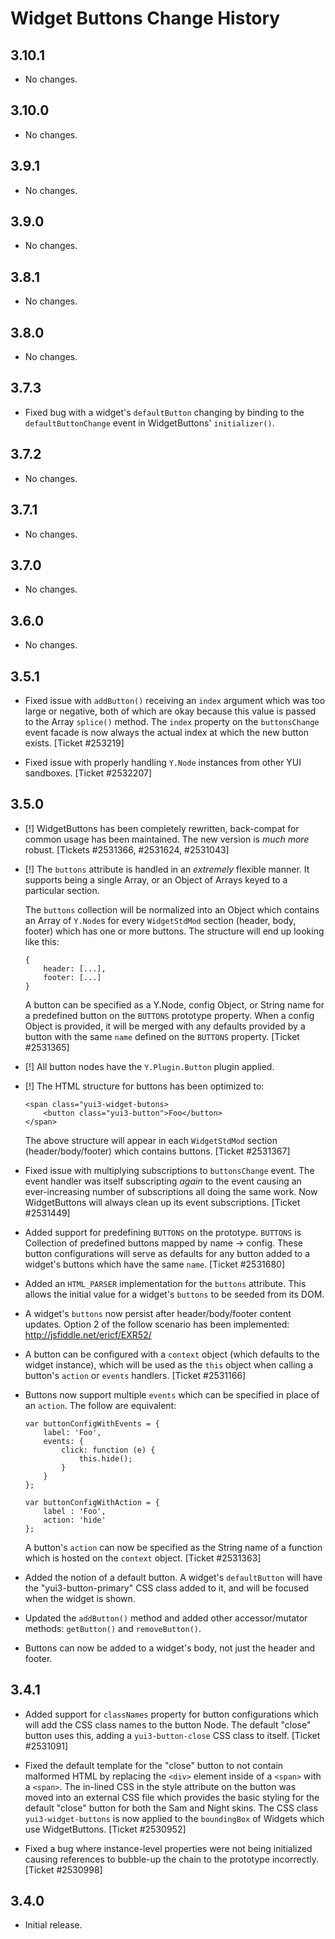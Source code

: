 Widget Buttons Change History
=============================

3.10.1
------

* No changes.

3.10.0
------

* No changes.

3.9.1
-----

* No changes.

3.9.0
-----

* No changes.

3.8.1
-----

* No changes.

3.8.0
-----

  * No changes.

3.7.3
-----

  * Fixed bug with a widget's `defaultButton` changing by binding to the
    `defaultButtonChange` event in WidgetButtons' `initializer()`.

3.7.2
-----

  * No changes.

3.7.1
-----

  * No changes.

3.7.0
-----

  * No changes.

3.6.0
-----

  * No changes.

3.5.1
-----

  * Fixed issue with `addButton()` receiving an `index` argument which was too
    large or negative, both of which are okay because this value is passed to
    the Array `splice()` method. The `index` property on the `buttonsChange`
    event facade is now always the actual index at which the new button exists.
    [Ticket #253219]

  * Fixed issue with properly handling `Y.Node` instances from other YUI
    sandboxes. [Ticket #2532207]

3.5.0
-----

  * [!] WidgetButtons has been completely rewritten, back-compat for common
    usage has been maintained. The new version is _much more_ robust.
    [Tickets #2531366, #2531624, #2531043]

  * [!] The `buttons` attribute is handled in an _extremely_ flexible manner.
    It supports being a single Array, or an Object of Arrays keyed to a
    particular section.

    The `buttons` collection will be normalized into an Object which contains an
    Array of `Y.Node`s for every `WidgetStdMod` section (header, body, footer)
    which has one or more buttons. The structure will end up looking like this:

        {
            header: [...],
            footer: [...]
        }

    A button can be specified as a Y.Node, config Object, or String name for a
    predefined button on the `BUTTONS` prototype property. When a config Object
    is provided, it will be merged with any defaults provided by a button with
    the same `name` defined on the `BUTTONS` property. [Ticket #2531365]

  * [!] All button nodes have the `Y.Plugin.Button` plugin applied.

  * [!] The HTML structure for buttons has been optimized to:

        <span class="yui3-widget-butons>
            <button class="yui3-button">Foo</button>
        </span>

    The above structure will appear in each `WidgetStdMod` section
    (header/body/footer) which contains buttons. [Ticket #2531367]

  * Fixed issue with multiplying subscriptions to `buttonsChange` event. The
    event handler was itself subscripting _again_ to the event causing an
    ever-increasing number of subscriptions all doing the same work. Now
    WidgetButtons will always clean up its event subscriptions.
    [Ticket #2531449]

  * Added support for predefining `BUTTONS` on the prototype. `BUTTONS` is
    Collection of predefined buttons mapped by name -> config. These button
    configurations will serve as defaults for any button added to a widget's
    buttons which have the same `name`. [Ticket #2531680]

  * Added an `HTML_PARSER` implementation for the `buttons` attribute. This
    allows the initial value for a widget's `buttons` to be seeded from its DOM.

  * A widget's `buttons` now persist after header/body/footer content updates.
    Option 2 of the follow scenario has been implemented:
    http://jsfiddle.net/ericf/EXR52/

  * A button can be configured with a `context` object (which defaults to the
    widget instance), which will be used as the `this` object when calling a
    button's `action` or `events` handlers. [Ticket #2531166]

  * Buttons now support multiple `events` which can be specified in place of an
    `action`. The follow are equivalent:

        var buttonConfigWithEvents = {
            label: 'Foo',
            events: {
                click: function (e) {
                    this.hide();
                }
            }
        };

        var buttonConfigWithAction = {
            label : 'Foo',
            action: 'hide'
        };

    A button's `action` can now be specified as the String name of a function
    which is hosted on the `context` object. [Ticket #2531363]

  * Added the notion of a default button. A widget's `defaultButton` will have
    the "yui3-button-primary" CSS class added to it, and will be focused when
    the widget is shown.

  * Updated the `addButton()` method and added other accessor/mutator methods:
    `getButton()` and `removeButton()`.

  * Buttons can now be added to a widget's body, not just the header and footer.

3.4.1
-----

  * Added support for `classNames` property for button configurations which will
    add the CSS class names to the button Node. The default "close" button uses
    this, adding a `yui3-button-close` CSS class to itself. [Ticket #2531091]

  * Fixed the default template for the "close" button to not contain malformed
    HTML by replacing the `<div>` element inside of a `<span>` with a `<span>`.
    The in-lined CSS in the style attribute on the button was moved into an
    external CSS file which provides the basic styling for the default "close"
    button for both the Sam and Night skins. The CSS class `yui3-widget-buttons`
    is now applied to the `boundingBox` of Widgets which use WidgetButtons.
    [Ticket #2530952]

  * Fixed a bug where instance-level properties were not being initialized
    causing references to bubble-up the chain to the prototype incorrectly.
    [Ticket #2530998]

3.4.0
-----

  * Initial release.
